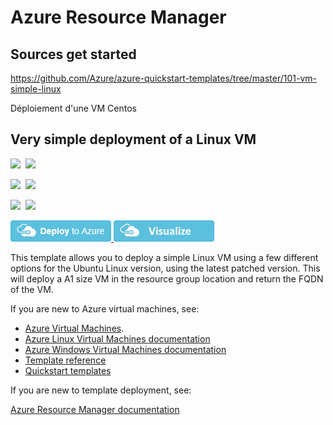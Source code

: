 # Azure Resource Manager

## Sources get started
https://github.com/Azure/azure-quickstart-templates/tree/master/101-vm-simple-linux

Déploiement d'une VM Centos




## Very simple deployment of a Linux VM

<IMG SRC="https://azurequickstartsservice.blob.core.windows.net/badges/101-vm-simple-linux/PublicLastTestDate.svg" />&nbsp;
<IMG SRC="https://azurequickstartsservice.blob.core.windows.net/badges/101-vm-simple-linux/PublicDeployment.svg" />&nbsp;

<IMG SRC="https://azurequickstartsservice.blob.core.windows.net/badges/101-vm-simple-linux/FairfaxLastTestDate.svg" />&nbsp;
<IMG SRC="https://azurequickstartsservice.blob.core.windows.net/badges/101-vm-simple-linux/FairfaxDeployment.svg" />&nbsp;

<IMG SRC="https://azurequickstartsservice.blob.core.windows.net/badges/101-vm-simple-linux/BestPracticeResult.svg" />&nbsp;
<IMG SRC="https://azurequickstartsservice.blob.core.windows.net/badges/101-vm-simple-linux/CredScanResult.svg" />&nbsp;

<a href="https://portal.azure.com/#create/Microsoft.Template/uri/https%3A%2F%2Fraw.githubusercontent.com%2FAzure%2Fazure-quickstart-templates%2Fmaster%2F101-vm-simple-linux%2Fazuredeploy.json" target="_blank">
    <img src="https://raw.githubusercontent.com/Azure/azure-quickstart-templates/master/1-CONTRIBUTION-GUIDE/images/deploytoazure.png"/>
</a>
<a href="http://armviz.io/#/?load=https%3A%2F%2Fraw.githubusercontent.com%2FAzure%2Fazure-quickstart-templates%2Fmaster%2F101-vm-simple-linux%2Fazuredeploy.json" target="_blank">
    <img src="https://raw.githubusercontent.com/Azure/azure-quickstart-templates/master/1-CONTRIBUTION-GUIDE/images/visualizebutton.png"/>
</a>

This template allows you to deploy a simple Linux VM using a few different options for the Ubuntu Linux version, using the latest patched version. This will deploy a A1 size VM in the resource group location and return the FQDN of the VM.

If you are new to Azure virtual machines, see:

- [Azure Virtual Machines](https://azure.microsoft.com/services/virtual-machines/).
- [Azure Linux Virtual Machines documentation](https://docs.microsoft.com/azure/virtual-machines/linux/)
- [Azure Windows Virtual Machines documentation](https://docs.microsoft.com/azure/virtual-machines/windows/)
- [Template reference](https://docs.microsoft.com/azure/templates/microsoft.compute/allversions)
- [Quickstart templates](https://azure.microsoft.com/resources/templates/?resourceType=Microsoft.Compute&pageNumber=1&sort=Popular)

If you are new to template deployment, see:

[Azure Resource Manager documentation](https://docs.microsoft.com/azure/azure-resource-manager/)


